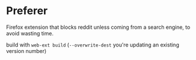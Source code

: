 # Preferer
Firefox extension that blocks reddit unless coming from a search engine, to avoid wasting time.

build with `web-ext build` (`--overwrite-dest` you're updating an existing version number)
